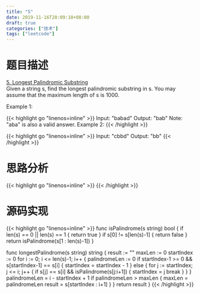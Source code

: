 ```yaml
---
title: "5"
date: 2019-11-16T20:09:10+08:00
draft: true
categories: ["技术"]
tags: ["leetcode"]
---
```

<!--more-->
# 题目描述
[5. Longest Palindromic Substring](https://leetcode.com/problems/longest-palindromic-substring/)  
Given a string s, find the longest palindromic substring in s. You may assume that the maximum length of s is 1000.

Example 1:

{{< highlight go "linenos=inline" >}}
Input: "babad"
Output: "bab"
Note: "aba" is also a valid answer.
Example 2:
{{< /highlight >}}

{{< highlight go "linenos=inline" >}}
Input: "cbbd"
Output: "bb"
{{< /highlight >}}
# 思路分析
{{< highlight go "linenos=inline" >}}
{{< /highlight >}}
# 源码实现
{{< highlight go "linenos=inline" >}}
func isPalindrome(s string) bool {
	if len(s) == 0 || len(s) == 1 {
		return true
	}
	if s[0] != s[len(s)-1] {
		return false
	}
	return isPalindrome(s[1 : len(s)-1])
}

func longestPalindrome(s string) string {
	result := ""
	maxLen := 0
	startIndex := 0
	for i := 0; i <= len(s)-1; i++ {
		palindromeLen := 0
		if startIndex-1 >= 0 && s[startIndex-1] == s[i] {
			startIndex = startIndex - 1
		} else {
			for j := startIndex; j <= i; j++ {
				if s[j] == s[i] && isPalindrome(s[j:i+1]) {
					startIndex = j
					break
				}
			}
		}
		palindromeLen = i - startIndex + 1
		if palindromeLen > maxLen {
			maxLen = palindromeLen
			result = s[startIndex : i+1]
		}
	}
	return result
}
{{< /highlight >}}

